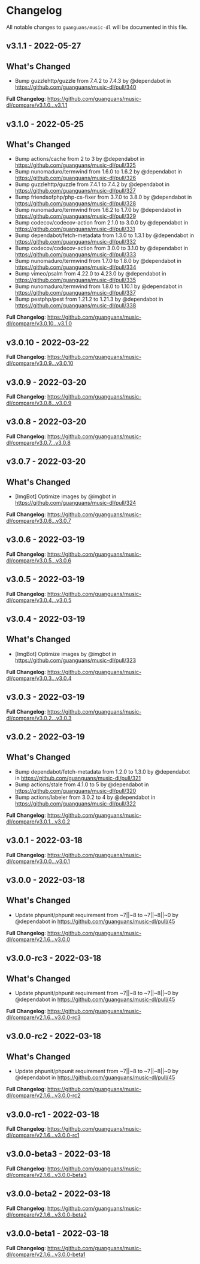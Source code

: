 # Changelog

All notable changes to `guanguans/music-dl` will be documented in this file.

## v3.1.1 - 2022-05-27

## What's Changed

- Bump guzzlehttp/guzzle from 7.4.2 to 7.4.3 by @dependabot in https://github.com/guanguans/music-dl/pull/340

**Full Changelog**: https://github.com/guanguans/music-dl/compare/v3.1.0...v3.1.1

## v3.1.0 - 2022-05-25

## What's Changed

- Bump actions/cache from 2 to 3 by @dependabot in https://github.com/guanguans/music-dl/pull/325
- Bump nunomaduro/termwind from 1.6.0 to 1.6.2 by @dependabot in https://github.com/guanguans/music-dl/pull/326
- Bump guzzlehttp/guzzle from 7.4.1 to 7.4.2 by @dependabot in https://github.com/guanguans/music-dl/pull/327
- Bump friendsofphp/php-cs-fixer from 3.7.0 to 3.8.0 by @dependabot in https://github.com/guanguans/music-dl/pull/328
- Bump nunomaduro/termwind from 1.6.2 to 1.7.0 by @dependabot in https://github.com/guanguans/music-dl/pull/329
- Bump codecov/codecov-action from 2.1.0 to 3.0.0 by @dependabot in https://github.com/guanguans/music-dl/pull/331
- Bump dependabot/fetch-metadata from 1.3.0 to 1.3.1 by @dependabot in https://github.com/guanguans/music-dl/pull/332
- Bump codecov/codecov-action from 3.0.0 to 3.1.0 by @dependabot in https://github.com/guanguans/music-dl/pull/333
- Bump nunomaduro/termwind from 1.7.0 to 1.8.0 by @dependabot in https://github.com/guanguans/music-dl/pull/334
- Bump vimeo/psalm from 4.22.0 to 4.23.0 by @dependabot in https://github.com/guanguans/music-dl/pull/335
- Bump nunomaduro/termwind from 1.8.0 to 1.10.1 by @dependabot in https://github.com/guanguans/music-dl/pull/337
- Bump pestphp/pest from 1.21.2 to 1.21.3 by @dependabot in https://github.com/guanguans/music-dl/pull/338

**Full Changelog**: https://github.com/guanguans/music-dl/compare/v3.0.10...v3.1.0

## v3.0.10 - 2022-03-22

**Full Changelog**: https://github.com/guanguans/music-dl/compare/v3.0.9...v3.0.10

## v3.0.9 - 2022-03-20

**Full Changelog**: https://github.com/guanguans/music-dl/compare/v3.0.8...v3.0.9

## v3.0.8 - 2022-03-20

**Full Changelog**: https://github.com/guanguans/music-dl/compare/v3.0.7...v3.0.8

## v3.0.7 - 2022-03-20

## What's Changed

- [ImgBot] Optimize images by @imgbot in https://github.com/guanguans/music-dl/pull/324

**Full Changelog**: https://github.com/guanguans/music-dl/compare/v3.0.6...v3.0.7

## v3.0.6 - 2022-03-19

**Full Changelog**: https://github.com/guanguans/music-dl/compare/v3.0.5...v3.0.6

## v3.0.5 - 2022-03-19

**Full Changelog**: https://github.com/guanguans/music-dl/compare/v3.0.4...v3.0.5

## v3.0.4 - 2022-03-19

## What's Changed

- [ImgBot] Optimize images by @imgbot in https://github.com/guanguans/music-dl/pull/323

**Full Changelog**: https://github.com/guanguans/music-dl/compare/v3.0.3...v3.0.4

## v3.0.3 - 2022-03-19

**Full Changelog**: https://github.com/guanguans/music-dl/compare/v3.0.2...v3.0.3

## v3.0.2 - 2022-03-19

## What's Changed

- Bump dependabot/fetch-metadata from 1.2.0 to 1.3.0 by @dependabot in https://github.com/guanguans/music-dl/pull/321
- Bump actions/stale from 4.1.0 to 5 by @dependabot in https://github.com/guanguans/music-dl/pull/320
- Bump actions/labeler from 3.0.2 to 4 by @dependabot in https://github.com/guanguans/music-dl/pull/322

**Full Changelog**: https://github.com/guanguans/music-dl/compare/v3.0.1...v3.0.2

## v3.0.1 - 2022-03-18

**Full Changelog**: https://github.com/guanguans/music-dl/compare/v3.0.0...v3.0.1

## v3.0.0 - 2022-03-18

## What's Changed

- Update phpunit/phpunit requirement from ~7||~8 to ~7||~8||~0 by @dependabot in https://github.com/guanguans/music-dl/pull/45

**Full Changelog**: https://github.com/guanguans/music-dl/compare/v2.1.6...v3.0.0

## v3.0.0-rc3 - 2022-03-18

## What's Changed

- Update phpunit/phpunit requirement from ~7||~8 to ~7||~8||~0 by @dependabot in https://github.com/guanguans/music-dl/pull/45

**Full Changelog**: https://github.com/guanguans/music-dl/compare/v2.1.6...v3.0.0-rc3

## v3.0.0-rc2 - 2022-03-18

## What's Changed

- Update phpunit/phpunit requirement from ~7||~8 to ~7||~8||~0 by @dependabot in https://github.com/guanguans/music-dl/pull/45

**Full Changelog**: https://github.com/guanguans/music-dl/compare/v2.1.6...v3.0.0-rc2

## v3.0.0-rc1 - 2022-03-18

**Full Changelog**: https://github.com/guanguans/music-dl/compare/v2.1.6...v3.0.0-rc1

## v3.0.0-beta3 - 2022-03-18

**Full Changelog**: https://github.com/guanguans/music-dl/compare/v2.1.6...v3.0.0-beta3

## v3.0.0-beta2 - 2022-03-18

**Full Changelog**: https://github.com/guanguans/music-dl/compare/v2.1.6...v3.0.0-beta2

## v3.0.0-beta1 - 2022-03-18

**Full Changelog**: https://github.com/guanguans/music-dl/compare/v2.1.6...v3.0.0-beta1
